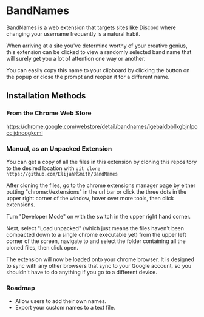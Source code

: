 # BandNames

BandNames is a web extension that targets sites like Discord where changing your username frequently is a natural habit.

When arriving at a site you've determine worthy of your creative genius, this extension can be clicked to view a randomly selected band name that will surely get you a lot of attention one way or another.

You can easily copy this name to your clipboard by clicking the button on the popup or close the prompt and reopen it for a different name.

## Installation Methods

### From the Chrome Web Store

https://chrome.google.com/webstore/detail/bandnames/igebaldbbllkgbjnlpoccijdnoogkcml

### Manual, as an Unpacked Extension

You can get a copy of all the files in this extension by cloning this repository to the desired location with `git clone https://github.com/ElijahMSmith/BandNames`

After cloning the files, go to the chrome extensions manager page by either putting "chrome://extensions" in the url bar or click the three dots in the upper right corner of the window, hover over more tools, then click extensions.

Turn "Developer Mode" on with the switch in the upper right hand corner.

Next, select "Load unpacked" (which just means the files haven't been compacted down to a single chrome executable yet) from the upper left corner of the screen, navigate to and select the folder containing all the cloned files, then click open.

The extension will now be loaded onto your chrome browser. It is designed to sync with any other browsers that sync to your Google account, so you shouldn't have to do anything if you go to a different device.

### Roadmap

- Allow users to add their own names.
- Export your custom names to a text file.
